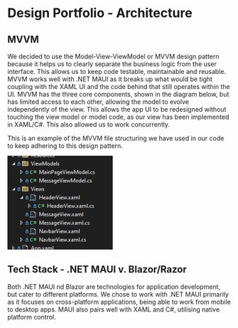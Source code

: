 # Design Portfolio - Architecture

## MVVM
We decided to use the Model-View-ViewModel or MVVM design pattern because it helps us to clearly separate the business logic from the user interface. This allows us to keep code testable, maintainable and reusable. MVVM works well with .NET MAUI as it breaks up what would be tight coupling with the XAML UI and the code behind that still operates within the UI. MVVM has the three core components, shown in the diagram below, but has limited access to each other, allowing the model to evolve independently of the view. This allows the app UI to be redesigned without touching the view model or model code, as our view has been implemented in XAML/C#. This also allowed us to work concurrently. 

This is an example of the MVVM file structuring we have used in our code to keep adhering to this design pattern.

![mvvm-file-structure](diagrams/mvvm-file-structure.png)

## Tech Stack - .NET MAUI v. Blazor/Razor
Both .NET MAUI nd Blazor are technologies for application development, but cater to different platforms. We chose to work with .NET MAUI primarily as it focuses on cross-platform applications, being able to work from mobile to desktop apps. MAUI also pairs well with XAML and C#, utilising native platform control.
